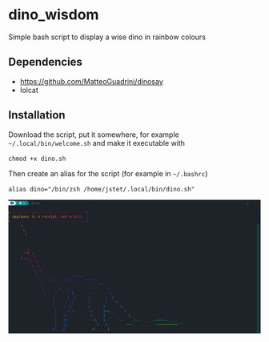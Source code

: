 # dino_wisdom
Simple bash script to display a wise dino in rainbow colours
## Dependencies
- https://github.com/MatteoGuadrini/dinosay
- lolcat
## Installation
Download the script, put it somewhere, for example `~/.local/bin/welcome.sh` and make it executable with
```
chmod +x dino.sh
```
Then create an alias for the script (for example in `~/.bashrc`)
```
alias dino="/bin/zsh /home/jstet/.local/bin/dino.sh"
```

![dino](dino.png)
